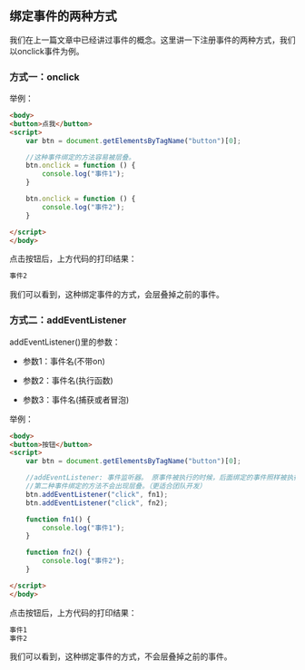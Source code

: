 

## 绑定事件的两种方式

我们在上一篇文章中已经讲过事件的概念。这里讲一下注册事件的两种方式，我们以onclick事件为例。


### 方式一：onclick

举例：

```html
<body>
<button>点我</button>
<script>
    var btn = document.getElementsByTagName("button")[0];

    //这种事件绑定的方法容易被层叠。
    btn.onclick = function () {
        console.log("事件1");
    }

    btn.onclick = function () {
        console.log("事件2");
    }

</script>
</body>

```

点击按钮后，上方代码的打印结果：


```html
事件2
```

我们可以看到，这种绑定事件的方式，会层叠掉之前的事件。


### 方式二：addEventListener

addEventListener()里的参数：

- 参数1：事件名(不带on)

- 参数2：事件名(执行函数)

- 参数3：事件名(捕获或者冒泡)


举例：

```html
<body>
<button>按钮</button>
<script>
    var btn = document.getElementsByTagName("button")[0];

    //addEventListener: 事件监听器。 原事件被执行的时候，后面绑定的事件照样被执行
    //第二种事件绑定的方法不会出现层叠。（更适合团队开发）
    btn.addEventListener("click", fn1);
    btn.addEventListener("click", fn2);

    function fn1() {
        console.log("事件1");
    }

    function fn2() {
        console.log("事件2");
    }

</script>
</body>
```


点击按钮后，上方代码的打印结果：


```html
事件1
事件2
```

我们可以看到，这种绑定事件的方式，不会层叠掉之前的事件。





```html

```





```html

```





```html

```





```html

```





```html

```





```html

```





```html

```


